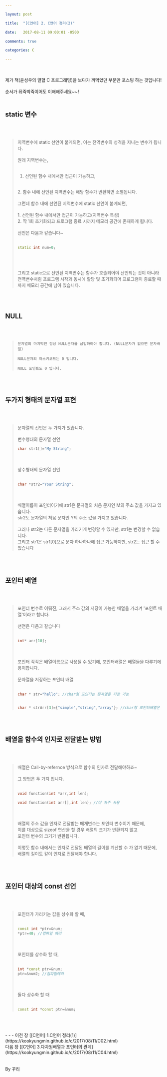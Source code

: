 ```yaml
---

layout: post

title:  "[C언어] 2. C언어 정리(2)"

date:   2017-08-11 09:00:01 -0500

comments: true

categories: C

---
```




<br>
<br>
제가 책(윤성우의 열혈 C 프로그래밍)을 보다가 까먹었던 부분만 포스팅 하는 것입니다!
<br>
<br>
순서가 뒤죽박죽이어도 이해해주세요~~!
<br>
<br>

## static 변수

<br>
<br>


>지역변수에 static 선언이 붙게되면, 이는 전역변수의 성격을 지니는 변수가 됩니다.
><br>
><br>
>원래 지역변수는,
><br>
><br>
>1. 선언된 함수 내에서만 접근이 가능하고,
><br>
>2. 함수 내에 선언된 지역변수는 해당 함수가 반환하면 소멸됩니다.
>
><br>
><br>
>그런데 함수 내에 선언된 지역변수에 static 선언이 붙게되면,
><br>
><br>
>1. 선언된 함수 내에서만 접근이 가능하고(지역변수 특성)
><br>
>2. 딱 1회 초기화되고 프로그램 종료 시까지 메모리 공간에 존재하게 됩니다.
>
><br>
><br>
>선언은 다음과 같습니다~
><br>
><br>
>
>``` C++
>static int num=0;
>```
>
><br>
><br>
>
>그리고 static으로 선언된 지역변수는 함수가 호출되어야 선언되는 것이 아니라
><br>
>전역변수처럼 프로그램 시작과 동시에 할당 및 초기화되어 프로그램이 종료할 때까지 메모리 공간에 남아 있습니다.

<br>
<br>

## NULL 

<br>
<br>

>```
>문자열의 마지막엔 항상 NULL문자를 삽입하여야 합니다. (NULL문자가 없으면 문자배열)
>
>NULL문자의 아스키코드는 0 입니다.
>
>NULL 포인트도 0 입니다.
>```

<br>
<br>

## 두가지 형태의 문자열 표현
<br>
<br>

>문자열의 선언은 두 가지가 있습니다.
><br>
><br>
>변수형태의 문자열 선언
><br>
>
>``` C++
>char str1[]="My String";
>```
>
><br>
><br>
>상수형태의 문자열 선언
><br>
><br>
>
>``` C++
>char *str2="Your String";
>```
>
><br>
><br>
>배열이름이 포인터이기에 str1은 문자열의 처음 문자인 M의 주소 값을 가지고 있습니다.
><br>
>str2도 문자열의 처음 문자인 Y의 주소 값을 가지고 있습니다.
><br>
><br>
>그러나 str2는 다른 문자열을 가리키게 변경할 수 있지만, str1는 변경할 수 없습니다.
><br>
>그리고 str1은 str1[0]으로 문자 하나하나에 접근 가능하지만, str2는 접근 할 수 없습니다

<br>
<br>

## 포인터 배열
<br>
<br>

>포인터 변수로 이뤄진, 그래서 주소 값의 저장이 가능한 배열을 가리켜 '포인트 배열'이라고 합니다.
><br>
><br>
>선언은 다음과 같습니다
><br>
><br>
>
>```C++
>int* arr[10];
>```
>
><br>
><br>
>포인터 각각은 배열이름으로 사용될 수 있기에, 포인터배열은 배열들을 다루기에 용이합니다.
><br>
><br>
>문자열을 저장하는 포인터 배열
><br>
><br>
>
>```C++
>char * str="hello"; //char형 포인터는 문자열을 저장 가능
>
>
>char * strArr[3]={"simple","string","array"}; //char형 포인터배열은 문자열들을 저장
>```

<br>
<br>

## 배열을 함수의 인자로 전달받는 방법
<br>
<br>

>배열은 Call-by-refernce 방식으로 함수의 인자로 전달해야하죠~
><br>
><br>
>그 방법은 두 가지 입니다.
><br>
><br>
>
>```C++
>void function(int *arr,int len);
>
>void function(int arr[],int len); //더 자주 사용
>```
>
><br>
><br>
>배열의 주소 값을 인자로 전달받는 매개변수는 포인터 변수이기 때문에,
><br>
>이를 대상으로 sizeof 연산을 할 경우 배열의 크기가 반환되지 않고 
><br>
>포인터 변수의 크기가 반환됩니다.
><br>
><br>
>이렇듯 함수 내에서는 인자로 전달된 배열의 길이를 계산할 수 가 없기 때문에, 
><br>
>배열의 길이도 같이 인자로 전달해야 합니다.


<br>
<br>

## 포인터 대상의 const 선언
<br>
<br>

>포인터가 가리키는 값을 상수화 할 때,
><br>
><br>
>
>```C++
>const int *ptr=&num;
>*ptr=40; //컴파일 에러
>```
>
><br>
><br>
>포인터를 상수화 할 때,
><br>
><br>
>
>```c++
>int *const ptr=&num;
>ptr=&num2; //컴파일에러
>```
>
><br>
><br>
>둘다 상수화 할 때
><br>
><br>
>
>```C++
>const int *const ptr=&num;
>```


<br>
<br>
<br>
- - -
이전 장 [[C언어] 1.C언어 정리(1)](https://kookyungmin.github.io/c/2017/08/11/C02.html)
<br>
다음 장 [[C언어] 3.다차원배열과 포인터의 관계](https://kookyungmin.github.io/c/2017/08/11/C04.html)
<br>
<br>
<br>
By 꾸리
